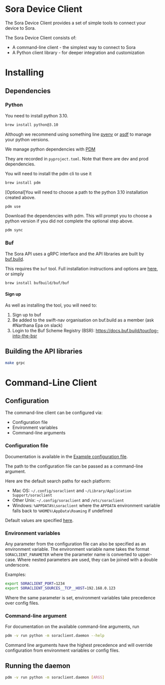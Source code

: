 Sora Device Client
=================

The Sora Device Client provides a set of simple tools to connect your device to Sora.

The Sora Device Client consists of:

 - A command-line client - the simplest way to connect to Sora
 - A Python client library - for deeper integration and customization

# Installing
## Dependencies
### Python
You need to install python 3.10.
```bash
brew install python@3.10
```
Although we recommend using something line [pyenv](https://github.com/pyenv/pyenv) or [asdf](https://asdf-vm.com/) to manage your python versions.

We manage python dependencies with [PDM](https://pdm.fming.dev/usage/dependency/)

They are recorded in `pyproject.toml`. Note that there are dev and prod
dependencies.

You will need to install the pdm cli to use it
```bash
brew install pdm
```

[Optional]You will need to choose a path to the python 3.10 installation created above.
```bash
pdm use
```

Download the dependencies with pdm. This will prompt you to choose a python version if you did not complete the optional step above.
```bash
pdm sync
```

### Buf

The Sora API uses a gRPC interface and the API libraries are built by
[buf.build](https://buf.build/).

This requires the `buf` tool. Full installation instructions and options are
[here](https://docs.buf.build/installation), or simply
```bash
brew install bufbuild/buf/buf
```

#### Sign up
As well as installing the tool, you will need to:

1. Sign up to buf
2. Be added to the swift-nav organisation on buf.build as a member (ask #Narthana Epa on slack)
3. Login to the Buf Scheme Registry (BSR): https://docs.buf.build/tour/log-into-the-bsr

## Building the API libraries
```bash
make grpc
```

# Command-Line Client 

## Configuration

The command-line client can be configured via:
 - Configuration file
 - Environment variables
 - Command-line arguments

### Configuration file

Documentation is available in the [Example configuration file](examples/config.yaml).

The path to the configuration file can be passed as a command-line argument.

Here are the default search paths for each platform:

 - Mac OS: `~/.config/soraclient` and `~/Library/Application Support/soraclient`
 - Other Unix: `~/.config/soraclient` and `/etc/soraclient`
 - Windows: `%APPDATA%\soraclient` where the `APPDATA` environment variable falls back to `%HOME%\AppData\Roaming` if undefined

Default values are specified [here](soraclient/config_default.yaml).

### Environment variables

Any parameter from the configuration file can also be specified as an
environment variable. The environment variable name takes the format
`SORACLIENT_PARAMETER` where the parameter name is converted to upper-case. Where
nested parameters are used, they can be joined with a double underscore.

Examples:

```bash
export SORACLIENT_PORT=1234
export SORACLIENT_SOURCES__TCP__HOST=192.168.0.123
```

Where the same parameter is set, environment variables take precedence over
config files.

### Command-line argument

For documentation on the available command-line arguments, run
```bash
pdm -v run python -m soraclient.daemon --help
```

Command line arguments have the highest precedence and will override
configuration from environment variables or config files.

## Running the daemon

```bash
pdm -v run python -m soraclient.daemon [ARGS]
```
